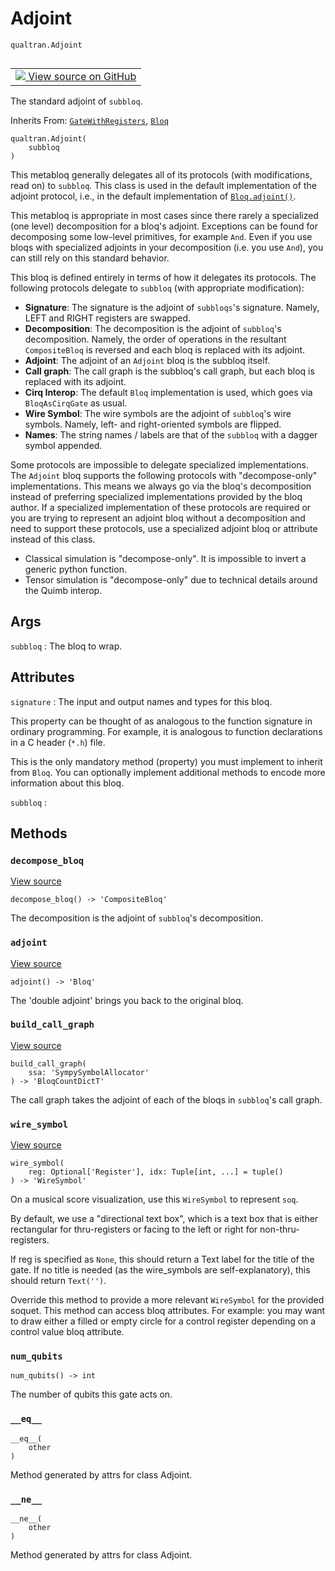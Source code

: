 # Adjoint
`qualtran.Adjoint`


<table class="tfo-notebook-buttons tfo-api nocontent" align="left">
<td>
  <a target="_blank" href="https://github.com/quantumlib/Qualtran/blob/main/qualtran/_infra/adjoint.py#L89-L186">
    <img src="https://www.tensorflow.org/images/GitHub-Mark-32px.png" />
    View source on GitHub
  </a>
</td>
</table>



The standard adjoint of `subbloq`.

Inherits From: [`GateWithRegisters`](../qualtran/GateWithRegisters.md), [`Bloq`](../qualtran/Bloq.md)

<pre class="devsite-click-to-copy prettyprint lang-py tfo-signature-link">
<code>qualtran.Adjoint(
    subbloq
)
</code></pre>



<!-- Placeholder for "Used in" -->

This metabloq generally delegates all of its protocols (with modifications, read on) to
`subbloq`. This class is used in the default implementation of the adjoint protocol, i.e.,
in the default implementation of <a href="../qualtran/Bloq.html#adjoint"><code>Bloq.adjoint()</code></a>.

This metabloq is appropriate in most cases since there rarely a specialized
(one level) decomposition for a bloq's adjoint. Exceptions can be found for decomposing
some low-level primitives, for example `And`. Even if you use bloqs with specialized
adjoints in your decomposition (i.e. you use `And`), you can still rely on this standard
behavior.

This bloq is defined entirely in terms of how it delegates its protocols. The following
protocols delegate to `subbloq` (with appropriate modification):

 - **Signature**: The signature is the adjoint of `subbloqs`'s signature. Namely, LEFT
   and RIGHT registers are swapped.
 - **Decomposition**: The decomposition is the adjoint of `subbloq`'s decomposition. Namely,
   the order of operations in the resultant `CompositeBloq` is reversed and each bloq is
   replaced with its adjoint.
 - **Adjoint**: The adjoint of an `Adjoint` bloq is the subbloq itself.
 - **Call graph**: The call graph is the subbloq's call graph, but each bloq is replaced
   with its adjoint.
 - **Cirq Interop**: The default `Bloq` implementation is used, which goes via `BloqAsCirqGate`
   as usual.
 - **Wire Symbol**: The wire symbols are the adjoint of `subbloq`'s wire symbols. Namely,
   left- and right-oriented symbols are flipped.
 - **Names**: The string names / labels are that of the `subbloq` with a dagger symbol appended.

Some protocols are impossible to delegate specialized implementations. The `Adjoint` bloq
supports the following protocols with "decompose-only" implementations. This means we always
go via the bloq's decomposition instead of preferring specialized implementations provided by
the bloq author. If a specialized implementation of these protocols are required or you
are trying to represent an adjoint bloq without a decomposition and need to support these
protocols, use a specialized adjoint bloq or attribute instead of this class.

 - Classical simulation is "decompose-only". It is impossible to invert a generic python
   function.
 - Tensor simulation is "decompose-only" due to technical details around the Quimb interop.

<h2 class="add-link">Args</h2>

`subbloq`<a id="subbloq"></a>
: The bloq to wrap.






<h2 class="add-link">Attributes</h2>

`signature`<a id="signature"></a>
: The input and output names and types for this bloq.
  
  This property can be thought of as analogous to the function signature in ordinary
  programming. For example, it is analogous to function declarations in a
  C header (`*.h`) file.
  
  This is the only mandatory method (property) you must implement to inherit from
  `Bloq`. You can optionally implement additional methods to encode more information
  about this bloq.

`subbloq`<a id="subbloq"></a>
: &nbsp;




## Methods

<h3 id="decompose_bloq"><code>decompose_bloq</code></h3>

<a target="_blank" class="external" href="https://github.com/quantumlib/Qualtran/blob/main/qualtran/_infra/adjoint.py#L142-L144">View source</a>

<pre class="devsite-click-to-copy prettyprint lang-py tfo-signature-link">
<code>decompose_bloq() -> 'CompositeBloq'
</code></pre>

The decomposition is the adjoint of `subbloq`'s decomposition.


<h3 id="adjoint"><code>adjoint</code></h3>

<a target="_blank" class="external" href="https://github.com/quantumlib/Qualtran/blob/main/qualtran/_infra/adjoint.py#L157-L159">View source</a>

<pre class="devsite-click-to-copy prettyprint lang-py tfo-signature-link">
<code>adjoint() -> 'Bloq'
</code></pre>

The 'double adjoint' brings you back to the original bloq.


<h3 id="build_call_graph"><code>build_call_graph</code></h3>

<a target="_blank" class="external" href="https://github.com/quantumlib/Qualtran/blob/main/qualtran/_infra/adjoint.py#L161-L171">View source</a>

<pre class="devsite-click-to-copy prettyprint lang-py tfo-signature-link">
<code>build_call_graph(
    ssa: 'SympySymbolAllocator'
) -> 'BloqCountDictT'
</code></pre>

The call graph takes the adjoint of each of the bloqs in `subbloq`'s call graph.


<h3 id="wire_symbol"><code>wire_symbol</code></h3>

<a target="_blank" class="external" href="https://github.com/quantumlib/Qualtran/blob/main/qualtran/_infra/adjoint.py#L177-L186">View source</a>

<pre class="devsite-click-to-copy prettyprint lang-py tfo-signature-link">
<code>wire_symbol(
    reg: Optional['Register'], idx: Tuple[int, ...] = tuple()
) -> 'WireSymbol'
</code></pre>

On a musical score visualization, use this `WireSymbol` to represent `soq`.

By default, we use a "directional text box", which is a text box that is either
rectangular for thru-registers or facing to the left or right for non-thru-registers.

If reg is specified as `None`, this should return a Text label for the title of
the gate. If no title is needed (as the wire_symbols are self-explanatory),
this should return `Text('')`.

Override this method to provide a more relevant `WireSymbol` for the provided soquet.
This method can access bloq attributes. For example: you may want to draw either
a filled or empty circle for a control register depending on a control value bloq
attribute.

<h3 id="num_qubits"><code>num_qubits</code></h3>

<pre class="devsite-click-to-copy prettyprint lang-py tfo-signature-link">
<code>num_qubits() -> int
</code></pre>

The number of qubits this gate acts on.


<h3 id="__eq__"><code>__eq__</code></h3>

<pre class="devsite-click-to-copy prettyprint lang-py tfo-signature-link">
<code>__eq__(
    other
)
</code></pre>

Method generated by attrs for class Adjoint.


<h3 id="__ne__"><code>__ne__</code></h3>

<pre class="devsite-click-to-copy prettyprint lang-py tfo-signature-link">
<code>__ne__(
    other
)
</code></pre>

Method generated by attrs for class Adjoint.





